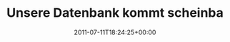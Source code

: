 ---
retweeted: false
source: <a href="http://itunes.apple.com/us/app/twitter/id409789998?mt=12" rel="nofollow">Twitter
  for Mac</a>
entities:
  hashtags: []
  symbols: []
  user_mentions: []
  urls:
  - url: http://t.co/lUd5Ctj
    expanded_url: http://twitpic.com/5op1em
    display_url: twitpic.com/5op1em
    indices:
    - '62'
    - '81'
display_text_range:
- '0'
- '81'
favorite_count: '0'
id_str: '90486619479605248'
truncated: false
retweet_count: '0'
id: '90486619479605248'
possibly_sensitive: false
created_at: Mon Jul 11 18:24:25 +0000 2011
favorited: false
full_text: Unsere Datenbank kommt scheinbar aus den neuen Bundesländern.
lang: de
quote_url: http://twitpic.com/5op1em
tags:
- pesos:twitter
date: '2011-07-11T18:24:25+00:00'
src: https://twitter.com/bascht/status/90486619479605248
original_url: https://twitter.com/bascht/status/90486619479605248
type: twitter_tweet
text: Unsere Datenbank kommt scheinbar aus den neuen Bundesländern.
title: Unsere Datenbank kommt scheinba

---